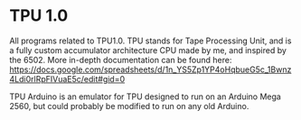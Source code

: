 # TPU 1.0
All programs related to TPU1.0. TPU stands for Tape Processing Unit, and is a fully custom accumulator architecture CPU made by me, and inspired by the 6502. More in-depth documentation can be found here: https://docs.google.com/spreadsheets/d/1n_YS5Zp1YP4oHqbueG5c_1Bwnz4Ldi0rlRpFIVuaE5c/edit#gid=0

TPU Arduino is an emulator for TPU designed to run on an Arduino Mega 2560, but could probably be modified to run on any old Arduino.
